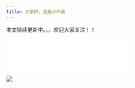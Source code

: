 ```yaml
---
title: 大家好，我是小坏蛋
---
```

本文持续更新中。。。欢迎大家关注！！  

<iframe frameborder="no" border="0" marginwidth="0" marginheight="0" width=330 height=86 src="//music.163.com/outchain/player?type=2&id=487590187&auto=1&height=66"></iframe>  
  

![][1]     


[1]: http://img2.imgtn.bdimg.com/it/u=235997119,2667013717&fm=27&gp=0.jpg
